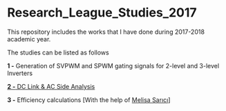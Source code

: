 # Research_League_Studies_2017

This repository includes the works that I have done during 2017-2018 academic year.

The studies can be listed as follows

**1 -** Generation of SVPWM and SPWM gating signals for 2-level and 3-level Inverters

[**2 -**  DC Link & AC Side Analysis ](https://github.com/hakansrc/Research_League_Studies_2017/blob/master/useful%20codes%20%26%20explanations.md)

**3 -**  Efficiency calculations  [With the help of [Melisa Sarıcı](https://github.com/MelisaSarici)]

